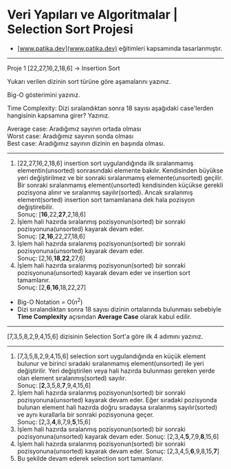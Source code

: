 # Veri Yapıları ve Algoritmalar | Selection Sort Projesi
- [www.patika.dev](www.patika.dev) eğitimleri kapsamında tasarlanmıştır.

---

Proje 1
[22,27,16,2,18,6] -> Insertion Sort

Yukarı verilen dizinin sort türüne göre aşamalarını yazınız.

Big-O gösterimini yazınız.

Time Complexity: Dizi sıralandıktan sonra 18 sayısı aşağıdaki case'lerden hangisinin kapsamına girer? Yazınız.

Average case: Aradığımız sayının ortada olması  
Worst case: Aradığımız sayının sonda olması  
Best case: Aradığımız sayının dizinin en başında olması.

---

1. [22,27,16,2,18,6] insertion sort uygulandığında ilk sıralanmamış elementin(unsorted) sonrasındaki elemente bakılır. Kendisinden büyükse yeri değiştirilmez ve bir sonraki sıralanmamış elemente(unsorted) geçilir. Bir sonraki sıralanmamış element(unsorted) kendisinden küçükse gerekli pozisyona alınır ve sıralanmış sayılır(sorted). Ancak sıralanmış element(sorted) insertion sort tamamlanana dek hala pozisyon değiştirebilir.  
Sonuç: [**16**,22,**27**,2,18,6]
2. İşlem hali hazırda sıralanmış pozisyonun(sorted) bir sonraki pozisyonuna(unsorted) kayarak devam eder.  
Sonuç: [**2**,**16**,22,27,18,6]
3. İşlem hali hazırda sıralanmış pozisyonun(sorted) bir sonraki pozisyonuna(unsorted) kayarak devam eder.  
Sonuç: [2,16,**18**,**22**,27,6]
4. İşlem hali hazırda sıralanmış pozisyonun(sorted) bir sonraki pozisyonuna(unsorted) kayarak devam eder ve insertion sort tamamlanır.  
Sonuç: [2,**6**,**16**,18,22,27]

- Big-O Notation = O($n^2$)
- Dizi sıralandıktan sonra 18 sayısı dizinin ortalarında bulunması sebebiyle **Time Complexity** açısından **Average Case** olarak kabul edilir.

---

[7,3,5,8,2,9,4,15,6] dizisinin Selection Sort'a göre ilk 4 adımını yazınız.

---

1. [7,3,5,8,2,9,4,15,6] selection sort uygulandığında en küçük element bulunur ve birinci sıradaki sıralanmamış element(unsorted) ile yeri değiştirilir. Yeri değiştirilen veya hali hazırda bulunması gereken yerde olan element sıralanmış(sorted) sayılır.  
Sonuç: [**2**,3,5,8,**7**,9,4,15,6]
2. İşlem hali hazırda sıralanmış pozisyonun(sorted) bir sonraki pozisyonuna(unsorted) kayarak devam eder. Eğer sıradaki pozisyonda bulunan element hali hazırda doğru sıradaysa sıralanmış sayılır(sorted) ve aynı kurallarla bir sonraki pozisyonuna geçer.  
Sonuç: [2,3,**4**,8,7,9,**5**,15,6]
3. İşlem hali hazırda sıralanmış pozisyonun(sorted) bir sonraki pozisyonuna(unsorted) kayarak devam eder.
Sonuç: [2,3,4,**5**,7,9,**8**,15,6]
4. İşlem hali hazırda sıralanmış pozisyonun(sorted) bir sonraki pozisyonuna(unsorted) kayarak devam eder.
Sonuç: [2,3,4,5,**6**,9,8,15,**7**]
5. Bu şekilde devam ederek selection sort tamamlanır.